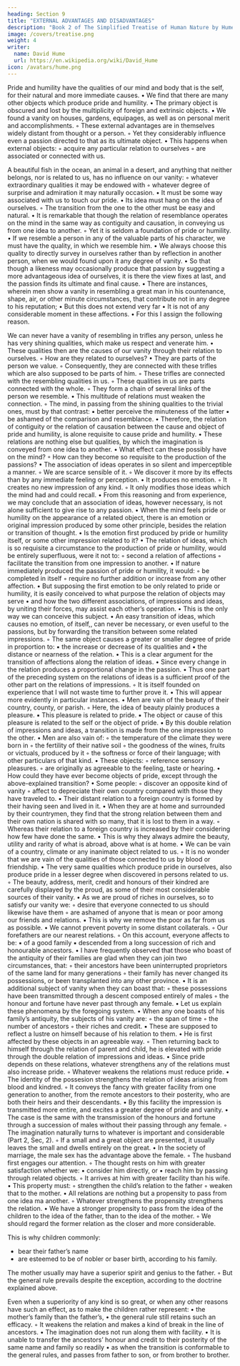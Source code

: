 ```yaml
---
heading: Section 9
title: "EXTERNAL ADVANTAGES AND DISADVANTAGES"
description: "Book 2 of The Simplified Treatise of Human Nature by Hume"
image: /covers/treatise.png
weight: 4
writer:
  name: David Hume
  url: https://en.wikipedia.org/wiki/David_Hume
icon: /avatars/hume.png
---
```




Pride and humility have the qualities of our mind and body that is the self, for their natural and more immediate causes.
    • We find that there are many other objects which produce pride and humility.
    • The primary object is obscured and lost by the multiplicity of foreign and extrinsic objects.
    • We found a vanity on houses, gardens, equipages, as well as on personal merit and accomplishments.
        ◦ These external advantages are in themselves widely distant from thought or a person.
        ◦ Yet they considerably influence even a passion directed to that as its ultimate object.
    • This happens when external objects:
        ◦ acquire any particular relation to ourselves
        ◦ are associated or connected with us.

A beautiful fish in the ocean, an animal in a desert, and anything that neither belongs, nor is related to us, has no influence on our vanity:
        ◦ whatever extraordinary qualities it may be endowed with
        ◦ whatever degree of surprise and admiration it may naturally occasion.
    • It must be some way associated with us to touch our pride.
    • Its idea must hang on the idea of ourselves.
        ◦ The transition from the one to the other must be easy and natural.
    • It is remarkable that though the relation of resemblance operates on the mind in the same way as contiguity and causation, in conveying us from one idea to another.
        ◦ Yet it is seldom a foundation of pride or humility.
    • If we resemble a person in any of the valuable parts of his character, we must have the quality, in which we resemble him.
    • We always choose this quality to directly survey in ourselves rather than by reflection in another person, when we would found upon it any degree of vanity.
    • So that though a likeness may occasionally produce that passion by suggesting a more advantageous idea of ourselves, it is there the view fixes at last, and the passion finds its ultimate and final cause.
    • There are instances, wherein men show a vanity in resembling a great man in his countenance, shape, air, or other minute circumstances, that contribute not in any degree to his reputation;
    • But this does not extend very far
    • It is not of any considerable moment in these affections.
    • For this I assign the following reason.

We can never have a vanity of resembling in trifles any person, unless he has very shining qualities, which make us respect and venerate him.
    • These qualities then are the causes of our vanity through their relation to ourselves.
        ◦ How are they related to ourselves?
    • They are parts of the person we value.
        ◦ Consequently, they are connected with these trifles which are also supposed to be parts of him.
        ◦ These trifles are connected with the resembling qualities in us.
        ◦ These qualities in us are parts connected with the whole.
        ◦ They form a chain of several links of the person we resemble.
    • This multitude of relations must weaken the connection.
        ◦ The mind, in passing from the shining qualities to the trivial ones, must by that contrast:
            ▪ better perceive the minuteness of the latter
            ▪ be ashamed of the comparison and resemblance.
    • Therefore, the relation of contiguity or the relation of causation between the cause and object of pride and humility, is alone requisite to cause pride and humility.
    • These relations are nothing else but qualities, by which the imagination is conveyed from one idea to another.
    • What effect can these possibly have on the mind?
        ◦ How can they become so requisite to the production of the passions?
    • The association of ideas operates in so silent and imperceptible a manner.
        ◦ We are scarce sensible of it.
        ◦ We discover it more by its effects than by any immediate feeling or perception.
    • It produces no emotion.
        ◦ It creates no new impression of any kind.
        ◦ It only modifies those ideas which the mind had and could recall.
    • From this reasoning and from experience, we may conclude that an association of ideas, however necessary, is not alone sufficient to give rise to any passion.
    • When the mind feels pride or humility on the appearance of a related object, there is an emotion or original impression produced by some other principle, besides the relation or transition of thought.
    • Is the emotion first produced by pride or humility itself, or some other impression related to it?
    • The relation of ideas, which is so requisite a circumstance to the production of pride or humility, would be entirely superfluous, were it not to:
        ◦ second a relation of affections
        ◦ facilitate the transition from one impression to another.
    • If nature immediately produced the passion of pride or humility, it would:
        ◦ be completed in itself
        ◦ require no further addition or increase from any other affection.
    • But supposing the first emotion to be only related to pride or humility, it is easily conceived to what purpose the relation of objects may serve
    • and how the two different associations, of impressions and ideas, by uniting their forces, may assist each other’s operation.
    • This is the only way we can conceive this subject.
    • An easy transition of ideas, which causes no emotion, of itself,, can never be necessary, or even useful to the passions, but by forwarding the transition between some related impressions.
        ◦ The same object causes a greater or smaller degree of pride in proportion to:
            ▪ the increase or decrease of its qualities and
            ▪ the distance or nearness of the relation.
                • This is a clear argument for the transition of affections along the relation of ideas.
                • Since every change in the relation produces a proportional change in the passion.
    • Thus one part of the preceding system on the relations of ideas is a sufficient proof of the other part on the relations of impressions.
        ◦ It is itself founded on experience that I will not waste time to further prove it.
    • This will appear more evidently in particular instances.
    • Men are vain of the beauty of their country, county, or parish.
        ◦ Here, the idea of beauty plainly produces a pleasure.
            ▪ This pleasure is related to pride.
            ▪ The object or cause of this pleasure is related to the self or the object of pride.
            ▪ By this double relation of impressions and ideas, a transition is made from the one impression to the other.
    • Men are also vain of:
        ◦ the temperature of the climate they were born in
        ◦ the fertility of their native soil
        ◦ the goodness of the wines, fruits or victuals, produced by it
        ◦ the softness or force of their language; with other particulars of that kind.
    • These objects:
        ◦ reference sensory pleasures.
        ◦ are originally as agreeable to the feeling, taste or hearing.
    • How could they have ever become objects of pride, except through the above-explained transition?
    • Some people:
        ◦ discover an opposite kind of vanity
        ◦ affect to depreciate their own country compared with those they have traveled to.
            ▪ Their distant relation to a foreign country is formed by their having seen and lived in it.
    • When they are at home and surrounded by their countrymen, they find that the strong relation between them and their own nation is shared with so many, that it is lost to them in a way.
        ◦ Whereas their relation to a foreign country is increased by their considering how few have done the same.
    • This is why they always admire the beauty, utility and rarity of what is abroad, above what is at home.
    • We can be vain of a country, climate or any inanimate object related to us.
        ◦ It is no wonder that we are vain of the qualities of those connected to us by blood or friendship.
    • The very same qualities which produce pride in ourselves, also produce pride in a lesser degree when discovered in persons related to us.
        ◦ The beauty, address, merit, credit and honours of their kindred are carefully displayed by the proud, as some of their most considerable sources of their vanity.
    • As we are proud of riches in ourselves, so to satisfy our vanity we:
        ◦ desire that everyone connected to us should likewise have them
        ◦ are ashamed of anyone that is mean or poor among our friends and relations.
            ▪ This is why we remove the poor as far from us as possible.
    • We cannot prevent poverty in some distant collaterals.
        ◦ Our forefathers are our nearest relations.
        ◦ On this account, everyone affects to be:
            ▪ of a good family
            ▪ descended from a long succession of rich and honourable ancestors.
    • I have frequently observed that those who boast of the antiquity of their families are glad when they can join two circumstances, that:
        ◦ their ancestors have been uninterrupted proprietors of the same land for many generations
        ◦ their family has never changed its possessions, or been transplanted into any other province.
    • It is an additional subject of vanity when they can boast that:
        ◦ these possessions have been transmitted through a descent composed entirely of males
        ◦ the honour and fortune have never past through any female.
    • Let us explain these phenomena by the foregoing system.
    • When any one boasts of his family’s antiquity, the subjects of his vanity are:
        ◦ the span of time
        ◦ the number of ancestors
        ◦ their riches and credit.
            ▪ These are supposed to reflect a lustre on himself because of his relation to them.
    • He is first affected by these objects in an agreeable way.
        ◦ Then returning back to himself through the relation of parent and child, he is elevated with pride through the double relation of impressions and ideas.
    • Since pride depends on these relations, whatever strengthens any of the relations must also increase pride.
        ◦ Whatever weakens the relations must reduce pride.
    • The identity of the possesion strengthens the relation of ideas arising from blood and kindred.
        ◦ It conveys the fancy with greater facility from one generation to another, from the remote ancestors to their posterity, who are both their heirs and their descendants.
    • By this facility the impression is transmitted more entire, and excites a greater degree of pride and vanity.
    • The case is the same with the transmission of the honours and fortune through a succession of males without their passing through any female.
        ◦ The imagination naturally turns to whatever is important and considerable (Part 2, Sec, 2).
        ◦ If a small and a great object are presented, it usually leaves the small and dwells entirely on the great.
    • In the society of marriage, the male sex has the advantage above the female.
        ◦ The husband first engages our attention.
        ◦ The thought rests on him with greater satisfaction whether we:
            ▪ consider him directly, or
            ▪ reach him by passing through related objects.
        ◦ It arrives at him with greater facility than his wife.
    • This property must:
        ◦ strengthen the child’s relation to the father
        ◦ weaken that to the mother.
    • All relations are nothing but a propensity to pass from one idea ma another.
        ◦ Whatever strengthens the propensity strengthens the relation.
    • We have a stronger propensity to pass from the idea of the children to the idea of the father, than to the idea of the mother.
        ◦ We should regard the former relation as the closer and more considerable.

This is why children commonly:
- bear their father’s name
- are esteemed to be of nobler or baser birth, according to his family.

The mother usually may have a superior spirit and genius to the father.
        ◦ But the general rule prevails despite the exception, according to the doctrine explained above.

Even when a superiority of any kind is so great, or when any other reasons have such an effect, as to make the children rather represent:
    • the mother’s family than the father’s,
    • the general rule still retains such an efficacy.
        ◦ It weakens the relation and makes a kind of break in the line of ancestors.
    • The imagination does not run along them with facility.
    • It is unable to transfer the ancestors’ honour and credit to their posterity of the same name and family so readily
    • as when the transition is conformable to the general rules, and passes from father to son, or from brother to brother.


